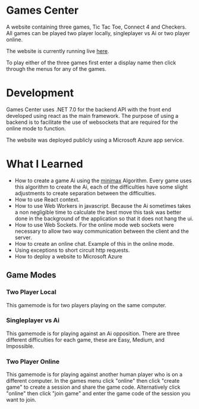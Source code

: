 # Games Center
A website containing three games, Tic Tac Toe, Connect 4 and Checkers. All games can be played two player locally, singleplayer vs Ai or two player online.  

The website is currently running live [here](https://games-center.azurewebsites.net/).

To play either of the three games first enter a display name then click through the menus for any of the games.
# Development
Games Center uses .NET 7.0 for the backend API with the front end developed using react as the main framework. The purpose of using a backend is to facilitate the
use of websockets that are required for the online mode to function.

The website was deployed publicly using a Microsoft Azure app service.
# What I Learned
* How to create a game Ai using the [minimax](https://en.wikipedia.org/wiki/Minimax) Algorithm. Every game uses this algorithm to create the Ai, each of the difficulties have some slight adjustments to create separation between the difficulties.
* How to use React context.
* How to use Web Workers in javascript. Because the Ai sometimes takes a non negligible time to calculate the best move this task was better done in the background of the application so that it does not hang the ui.
* How to use Web Sockets. For the online mode web sockets were necessary to allow two way communication between the client and the server.
* How to create an online chat. Example of this in the online mode.
* Using exceptions to short circuit http requests.
* How to deploy a website to Microsoft Azure
## Game Modes
### Two Player Local
This gamemode is for two players playing on the same computer.
### Singleplayer vs Ai
This gamemode is for playing against an Ai opposition. There are three different difficulties for each game, these are Easy, Medium, and Impossible.
### Two Player Online
This gamemode is for playing against another human player who is on a different computer. In the games menu click "online" then click "create game" to create a session and share the game code. Alternatively click "online" then click "join game" and enter the game code of the session you want to join.
